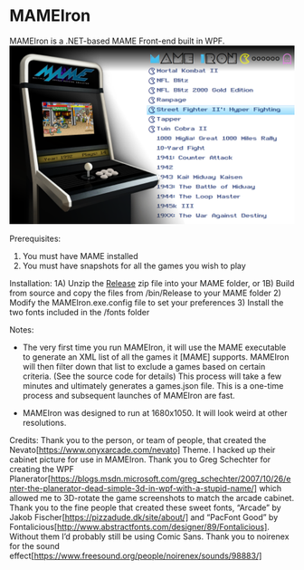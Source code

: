 # MAMEIron
MAMEIron is a .NET-based MAME Front-end built in WPF.
![screenshot](https://github.com/MrChrisWeinert/MAMEIron/raw/master/MAMEIronWPF/Images/screenshot.png)

Prerequisites:
1) You must have MAME installed
2) You must have snapshots for all the games you wish to play

Installation:
1A) Unzip the [Release](https://github.com/MrChrisWeinert/MAMEIron/blob/master/Releases/MAMEIron.zip) zip file into your MAME folder, or
1B) Build from source and copy the files from /bin/Release to your MAME folder
2)  Modify the MAMEIron.exe.config file to set your preferences
3)  Install the two fonts included in the /fonts folder

Notes:
- The very first time you run MAMEIron, it will use the MAME executable to generate an XML list of all the games it [MAME] supports.
MAMEIron will then filter down that list to exclude a games based on certain criteria. (See the source code for details)
This process will take a few minutes and ultimately generates a games.json file. This is a one-time process and subsequent launches of MAMEIron are fast.

- MAMEIron was designed to run at 1680x1050. It will look weird at other resolutions.

Credits:
Thank you to the person, or team of people, that created the Nevato[https://www.onyxarcade.com/nevato] Theme. I hacked up their cabinet picture for use in MAMEIron.
Thank you to Greg Schechter for creating the WPF Planerator[https://blogs.msdn.microsoft.com/greg_schechter/2007/10/26/enter-the-planerator-dead-simple-3d-in-wpf-with-a-stupid-name/] which allowed me to 3D-rotate the game screenshots to match the arcade cabinet.
Thank you to the fine people that created these sweet fonts, “Arcade” by Jakob Fischer[https://pizzadude.dk/site/about/] and “PacFont Good” by Fontalicious[http://www.abstractfonts.com/designer/89/Fontalicious]. Without them I’d probably still be using Comic Sans.
Thank you to noirenex for the sound effect[https://www.freesound.org/people/noirenex/sounds/98883/]